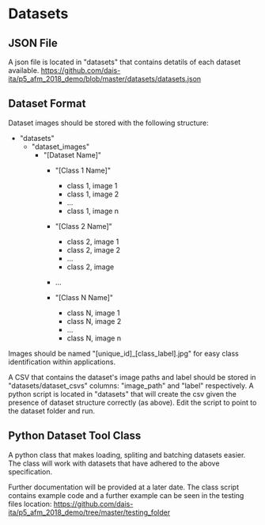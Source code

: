 # Datasets

## JSON File
A json file is located in "datasets" that contains detatils of each dataset available. 
https://github.com/dais-ita/p5_afm_2018_demo/blob/master/datasets/datasets.json

## Dataset Format
Dataset images should be stored with the following structure:

- "datasets"
  - "dataset_images"
    - "[Dataset Name]" 
      - "[Class 1 Name]"
        - class 1, image 1
        - class 1, image 2
        - ...
        - class 1, image n

      - "[Class 2 Name]"
        - class 2, image 1
        - class 2, image 2
        - ...
        - class 2, image 
      
      - ...
       
      - "[Class N Name]"
        - class N, image 1
        - class N, image 2
        - ...
        - class N, image n

Images should be named "[unique_id]_[class_label].jpg" for easy class identification within applications.

A CSV that contains the dataset's image paths and label should be stored in "datasets/dataset_csvs"
columns: "image_path" and "label" respectively.
A python script is located in "datasets" that will create the csv given the presence of dataset structure correctly (as above).
Edit the script to point to the dataset folder and run. 



## Python Dataset Tool Class
A python class that makes loading, spliting and batching datasets easier. 
The class will work with datasets that have adhered to the above specification. 

Further documentation will be provided at a later date. The class script contains example code and a further example can be seen in the testing files location:
https://github.com/dais-ita/p5_afm_2018_demo/tree/master/testing_folder
